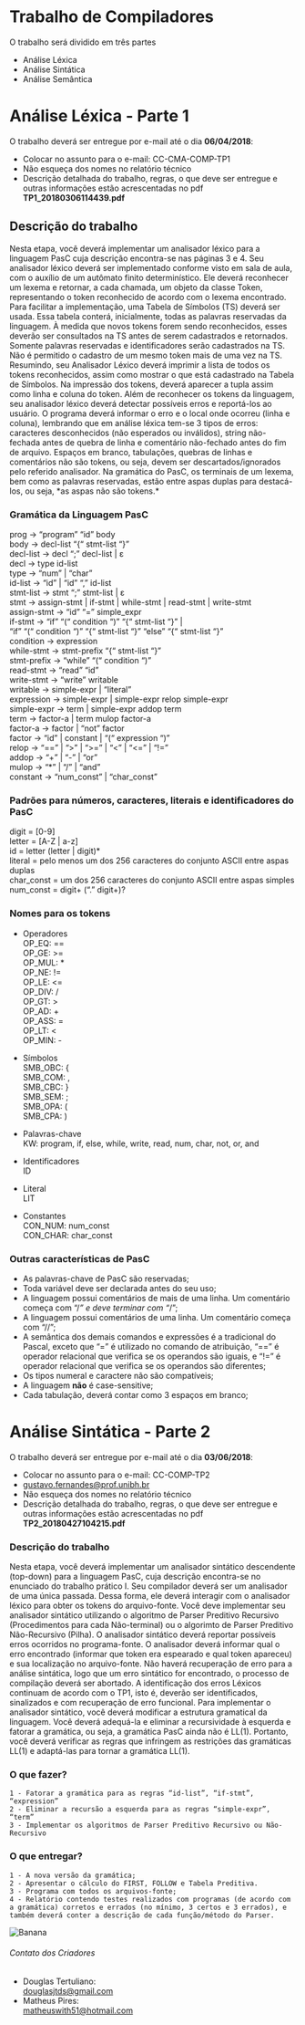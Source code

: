 # Trabalho de Compiladores
O trabalho será dividido em três partes
- Análise Léxica
- Análise Sintática
- Análise Semântica

# Análise Léxica - Parte 1 #
O trabalho deverá ser entregue por e-mail até o dia **06/04/2018**: 
- Colocar no assunto para o e-mail: CC-CMA-COMP-TP1
- Não esqueça dos nomes no relatório técnico
- Descrição detalhada do trabalho, regras, o que deve ser entregue e outras informações estão acrescentadas no pdf **TP1_20180306114439.pdf**


## Descrição do trabalho
<p>
	Nesta etapa, você deverá implementar um analisador léxico para a linguagem PasC cuja descrição
	encontra-se nas páginas 3 e 4.
	Seu analisador léxico deverá ser implementado conforme visto em sala de aula, com o auxílio de
	um autômato finito determinístico. Ele deverá reconhecer um lexema e retornar, a cada chamada,
	um objeto da classe Token, representando o token reconhecido de acordo com o lexema encontrado.
	Para facilitar a implementação, uma Tabela de Símbolos (TS) deverá ser usada. Essa tabela conterá,
	inicialmente, todas as palavras reservadas da linguagem. À medida que novos tokens forem sendo
	reconhecidos, esses deverão ser consultados na TS antes de serem cadastrados e retornados.
	Somente palavras reservadas e identificadores serão cadastrados na TS. Não é permitido o cadastro
	de um mesmo token mais de uma vez na TS.
	Resumindo, seu Analisador Léxico deverá imprimir a lista de todos os tokens reconhecidos, assim
	como mostrar o que está cadastrado na Tabela de Símbolos. Na impressão dos tokens, deverá
	aparecer a tupla <nome, lexema> assim como linha e coluna do token.
	Além de reconhecer os tokens da linguagem, seu analisador léxico deverá detectar possíveis erros e
	reportá-los ao usuário. O programa deverá informar o erro e o local onde ocorreu (linha e coluna),
	lembrando que em análise léxica tem-se 3 tipos de erros: caracteres desconhecidos (não esperados
	ou inválidos), string não-fechada antes de quebra de linha e comentário não-fechado antes do fim de
	arquivo.
	Espaços em branco, tabulações, quebras de linhas e comentários não são tokens, ou seja, devem ser
	descartados/ignorados pelo referido analisador.
	Na gramática do PasC, os terminais de um lexema, bem como as palavras reservadas, estão entre
	aspas duplas para destacá-los, ou seja, *as aspas não são tokens.*
</p>

### Gramática da Linguagem PasC
prog → “program” “id” body  
body → decl-list “{“ stmt-list “}”  
decl-list → decl “;” decl-list | ε  
decl → type id-list  
type → “num” | “char”  
id-list → “id” | “id” “,” id-list  
stmt-list → stmt “;” stmt-list | ε  
stmt → assign-stmt | if-stmt | while-stmt | read-stmt | write-stmt  
assign-stmt → “id” “=” simple_expr  
if-stmt → “if” “(“ condition “)” “{“ stmt-list “}” |  
“if” “(“ condition “)” “{“ stmt-list “}” “else” “{“ stmt-list “}”  
condition → expression  
while-stmt → stmt-prefix “{“ stmt-list “}”  
stmt-prefix → “while” “(“ condition “)”  
read-stmt → “read” “id”  
write-stmt → “write” writable  
writable → simple-expr | “literal”  
expression → simple-expr | simple-expr relop simple-expr  
simple-expr → term | simple-expr addop term  
term → factor-a | term mulop factor-a  
factor-a → factor | “not” factor  
factor → “id” | constant | “(“ expression “)”  
relop → “==” | “>” | “>=” | “<” | “<=” | “!=”  
addop → “+” | “-” | “or”  
mulop → “*” | “/” | “and”  
constant → “num_const” | “char_const”  


### Padrões para números, caracteres, literais e identificadores do PasC
digit = [0-9]  
letter = [A-Z | a-z]  
id = letter (letter | digit)*  
literal = pelo menos um dos 256 caracteres do conjunto ASCII entre aspas duplas  
char_const = um dos 256 caracteres do conjunto ASCII entre aspas simples  
num_const = digit+ (“.” digit+)?  

### Nomes para os tokens
- Operadores  
OP_EQ: ==   
OP_GE: >=   
OP_MUL: *  
OP_NE: !=   
OP_LE: <=   
OP_DIV: /  
OP_GT: >  
OP_AD: +   
OP_ASS: =  
OP_LT: <   
OP_MIN: -  

- Símbolos  
SMB_OBC: {  
SMB_COM: ,  
SMB_CBC: }   
SMB_SEM: ;  
SMB_OPA: (  
SMB_CPA: )
  
- Palavras-chave  
KW: program, if, else, while, write, read, num, char, not, or, and

- Identificadores  
ID

- Literal  
LIT

- Constantes  
CON_NUM: num_const   
CON_CHAR: char_const  

### Outras características de PasC
- As palavras-chave de PasC são reservadas;
- Toda variável deve ser declarada antes do seu uso;
- A linguagem possui comentários de mais de uma linha. Um comentário começa com “/*” e deve terminar com “*/”;
- A linguagem possui comentários de uma linha. Um comentário começa com “//”;
- A semântica dos demais comandos e expressões é a tradicional do Pascal, exceto que “=” é
utilizado no comando de atribuição, “==” é operador relacional que verifica se os operandos
são iguais, e “!=” é operador relacional que verifica se os operandos são diferentes;
- Os tipos numeral e caractere não são compatíveis;
- A linguagem **não** é case-sensitive;
- Cada tabulação, deverá contar como 3 espaços em branco;


# Análise Sintática - Parte 2 #

O trabalho deverá ser entregue por e-mail até o dia **03/06/2018**: 
- Colocar no assunto para o e-mail: CC-COMP-TP2
- <gustavo.fernandes@prof.unibh.br>
- Não esqueça dos nomes no relatório técnico
- Descrição detalhada do trabalho, regras, o que deve ser entregue e outras informações estão acrescentadas no pdf **TP2_20180427104215.pdf**

### Descrição do trabalho
<p>
	Nesta etapa, você deverá implementar um analisador sintático descendente (top-down) para a
	linguagem PasC, cuja descrição encontra-se no enunciado do trabalho prático I.
	Seu compilador deverá ser um analisador de uma única passada. Dessa forma, ele deverá interagir
	com o analisador léxico para obter os tokens do arquivo-fonte. Você deve implementar seu
	analisador sintático utilizando o algoritmo de Parser Preditivo Recursivo (Procedimentos para cada
	Não-terminal) ou o algorimto de Parser Preditivo Não-Recursivo (Pilha).
	O analisador sintático deverá reportar possíveis erros ocorridos no programa-fonte. O analisador
	deverá informar qual o erro encontrado (informar que token era espearado e qual token apareceu) e
	sua localização no arquivo-fonte. Não haverá recuperação de erro para a análise sintática, logo que
	um erro sintático for encontrado, o processo de compilação deverá ser abortado. A identificação dos
	erros Léxicos continuam de acordo com o TP1, isto é, deverão ser identificados, sinalizados e com
	recuperação de erro funcional.
	Para implementar o analisador sintático, você deverá modificar a estrutura gramatical da linguagem.
	Você deverá adequá-la e eliminar a recursividade à esquerda e fatorar a gramática, ou seja, a
	gramática PasC ainda não é LL(1). Portanto, você deverá verificar as regras que infringem as
	restrições das gramáticas LL(1) e adaptá-las para tornar a gramática LL(1).
</p>


### O que fazer?
	1 - Fatorar a gramática para as regras “id-list”, “if-stmt”, “expression”
	2 - Eliminar a recursão a esquerda para as regras “simple-expr”, “term”
	3 - Implementar os algoritmos de Parser Preditivo Recursivo ou Não-Recursivo

### O que entregar?
	1 - A nova versão da gramática;
	2 - Apresentar o cálculo do FIRST, FOLLOW e Tabela Preditiva.
	3 - Programa com todos os arquivos-fonte;
	4 - Relatório contendo testes realizados com programas (de acordo com a gramática) corretos e errados (no mínimo, 3 certos e 3 errados), e também deverá conter a descrição de cada função/método do Parser.




<img src="http://cdn.osxdaily.com/wp-content/uploads/2013/07/dancing-banana.gif" alt="Banana" title="Olha a banana dançando!" />




###### Contato dos Criadores
- Douglas Tertuliano:  
<douglasjtds@gmail.com>
- Matheus Pires:  
<matheuswith51@hotmail.com>